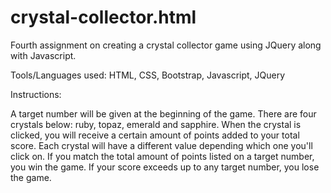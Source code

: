# crystal-collector.html
Fourth assignment on creating a crystal collector game using JQuery along with Javascript.

Tools/Languages used: HTML, CSS, Bootstrap, Javascript, JQuery

Instructions:

A target number will be given at the beginning of the game.  There are four crystals below: ruby, topaz, emerald and sapphire.  When the crystal is clicked, you will receive a certain amount of points added to your total score.  Each crystal will have a different value depending which one you'll click on.   If you match the total amount of points listed on a target number, you win the game.   If your score exceeds up to any target number, you lose the game. 

